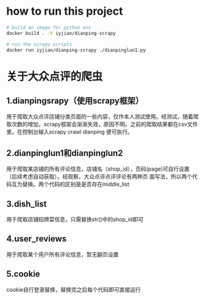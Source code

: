 # how to run this project

```bash
# build an image for python env
docker build . -t iyjian/dianping-scrapy

# run the scrapy scripts
docker run iyjian/dianping-scrapy ./dianpinglun1.py

```


# 关于大众点评的爬虫

## 1.dianpingsrapy（使用scrapy框架）

用于爬取大众点评店铺分类页面的一些内容，仅作本人测试使用。经测试，随着爬取次数的增加，scrapy框架会渐渐失效，原因不明。之前的爬取结果都在csv文件里。在控制台输入scrapy crawl dianping  便可执行。

## 2.dianpinglun1和dianpinglun2

用于爬取某店铺的所有评论信息，店铺名（shop_id），页码(page)可自行设置（后续考虑自动获取）。经观察，大众点评点评评论有两种页
面写法，所以两个代码互为替换。两个代码的区别是是否存在middle_list

## 3.dish_list
    
用于爬取店铺招牌菜信息，只需替换str()中的shop_id即可

## 4.user_reviews

用于爬取某个用户所有评论信息，暂无翻页设置

## 5.cookie

cookie自行登录替换，替换完之后每个代码即可直接运行
   
  


